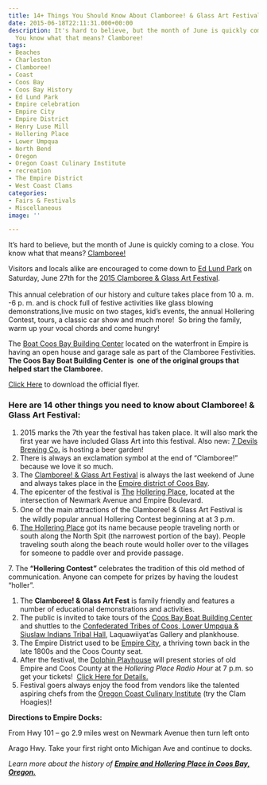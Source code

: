 ```yaml
---
title: 14+ Things You Should Know About Clamboree! & Glass Art Festival
date: 2015-06-18T22:11:31.000+00:00
description: It's hard to believe, but the month of June is quickly coming to a close.
  You know what that means? Clamboree!
tags:
- Beaches
- Charleston
- Clamboree!
- Coast
- Coos Bay
- Coos Bay History
- Ed Lund Park
- Empire celebration
- Empire City
- Empire District
- Henry Luse Mill
- Hollering Place
- Lower Umpqua
- North Bend
- Oregon
- Oregon Coast Culinary Institute
- recreation
- The Empire District
- West Coast Clams
categories:
- Fairs & Festivals
- Miscellaneous
image: ''

---
```

It’s hard to believe, but the month of June is quickly coming to a close. You know what that means? <a href="http://www.oregonsadventurecoast.com/listings/clamboree/" target="_blank">Clamboree!</a>

Visitors and locals alike are encouraged to come down to <a href="http://www.oregonsadventurecoast.com/listings/ed-lund-park/" target="_blank">Ed Lund Park</a> on Saturday, June 27th for the <a href="http://theworldlink.com/lifestyles/go/clamboree-returns-with-a-glass-art-element/article_dbd1b933-9c9c-5212-a501-02a4337e9aec.html" target="_blank">2015 Clamboree & </a><a href="http://theworldlink.com/lifestyles/go/clamboree-returns-with-a-glass-art-element/article_dbd1b933-9c9c-5212-a501-02a4337e9aec.html" target="_blank"><span style="line-height: 1.5;">Glass Art</span></a><span style="line-height: 1.5;"><a href="http://theworldlink.com/lifestyles/go/clamboree-returns-with-a-glass-art-element/article_dbd1b933-9c9c-5212-a501-02a4337e9aec.html" target="_blank"> Festival</a>.  </span>

This annual celebration of our history and culture takes place from 10 a. m. -6 p. m. and is chock full of festive activities like glass blowing demonstrations,live music on two stages, kid’s events, the annual Hollering Contest, tours, a classic car show and much more!  So bring the family, warm up your vocal chords and come hungry!

The [Boat Coos Bay Building Center](https://coosbayboats.org/) located on the waterfront in Empire is having an open house and garage sale as part of the Clamboree Festivities. **The Coos Bay Boat Building Center is  one of the original groups that helped start the Clamboree.**

[Click Here](/wp-content/uploads/2015/06/Clamboree-2015-1.pdf) to download the official flyer.

### Here are 14 other things you need to know about Clamboree! & Glass Art Festival:

1. 2015 marks the 7th year the festival has taken place. It will also mark the first year we have included Glass Art into this festival. Also new: <a href="http://www.7devilsbrewery.com/" target="_blank">7 Devils Brewing Co.</a> is hosting a beer garden!
2. There is always an exclamation symbol at the end of “Clamboree!” because we love it so much.
3. The <a href="http://www.oregonsadventurecoast.com/listings/clamboree/" target="_blank">Clamboree! & Glass Art Festival</a> is always the last weekend of June and always takes place in the <a href="http://theworldlink.com/news/local/community-coalition-of-empire-shares-goals-for/article_1e6561d8-bba5-593d-a5a1-86da892bb6c4.html" target="_blank">Empire district of Coos Bay</a>.
4. The epicenter of the festival is <a href="http://www.maritimeheritage.org/ports/usOregonHollering.html" target="_blank">The</a> <a href="http://www.maritimeheritage.org/ports/usOregonHollering.html" target="_blank">Hollering Place</a>, located at the intersection of Newmark Avenue and Empire Boulevard.
5. One of the main attractions of the Clamboree! & <span style="line-height: 1.5;">Glass Art</span> <span style="line-height: 1.5;">Festival is the </span>wildly popular annual Hollering Contest beginning at at 3 p.m.
6. <a href="http://www.maritimeheritage.org/ports/usOregonHollering.html" target="_blank">The Hollering Place</a> got its name because people traveling north or south along the North Spit (the narrowest portion of the bay). People traveling south along the beach route would holler over to the villages for someone to paddle over and provide passage.

7\. The **“Hollering Contest”** celebrates the tradition of this old method of communication. Anyone can compete for prizes by having the loudest “holler”.

1. The **Clamboree! & Glass Art Fest** is family friendly and features a number of educational demonstrations and activities.
2. The public is invited to take tours of the [Coos Bay Boat Building Center](https://coosbayboats.org/) and shuttles to the <a href="http://ctclusi.org/about-us" target="_blank">Confederated Tribes of Coos, Lower Umpqua & Siuslaw Indians Tribal Hall</a>, Laquawiiyat’as Gallery and plankhouse.
3. The Empire District used to be <a href="http://web.oregon.com/history/hm/empire_city.cfm" target="_blank">Empire City</a>, a thriving town back in the late 1800s and the Coos County seat.
4. After the festival, the <a href="http://thedolphinplayers.webs.com/" target="_blank">Dolphin Playhouse</a> will present stories of old Empire and Coos County at the _Hollering Place Radio Hour_ at 7 p.m. so get your tickets!  [Click Here for Details.](/wp-content/uploads/2015/06/Tales-of-Historic-Coos-County-1.pdf)
5. Festival goers always enjoy the food from vendors like the talented aspiring chefs from the <a href="http://www.occi.net/" target="_blank">Oregon Coast Culinary Institute</a> (try the Clam Hoagies)!

**Directions to Empire Docks:**

From Hwy 101 – go 2.9 miles west on Newmark Avenue then turn left onto

Arago Hwy. Take your first right onto Michigan Ave and continue to docks.

_Learn more about the history of **<a href="http://www.maritimeheritage.org/ports/usOregonHollering.html" target="_blank">Empire and Hollering Place in Coos Bay, Oregon. </a>**_

 

 

 